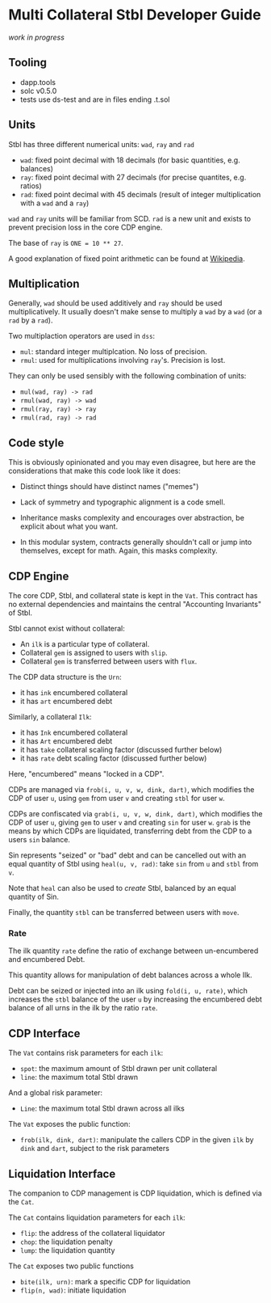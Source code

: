 # Multi Collateral Stbl Developer Guide

*work in progress*


## Tooling

- dapp.tools
- solc v0.5.0
- tests use ds-test and are in files ending .t.sol


## Units

Stbl has three different numerical units: `wad`, `ray` and `rad`

- `wad`: fixed point decimal with 18 decimals (for basic quantities, e.g. balances)
- `ray`: fixed point decimal with 27 decimals (for precise quantites, e.g. ratios)
- `rad`: fixed point decimal with 45 decimals (result of integer multiplication with a `wad` and a `ray`)

`wad` and `ray` units will be familiar from SCD. `rad` is a new unit and
exists to prevent precision loss in the core CDP engine.

The base of `ray` is `ONE = 10 ** 27`.

A good explanation of fixed point arithmetic can be found at [Wikipedia](https://en.wikipedia.org/wiki/Fixed-point_arithmetic).

## Multiplication

Generally, `wad` should be used additively and `ray` should be used
multiplicatively. It usually doesn't make sense to multiply a `wad` by a
`wad` (or a `rad` by a `rad`).

Two multiplaction operators are used in `dss`:

- `mul`: standard integer multiplcation. No loss of precision.
- `rmul`: used for multiplications involving `ray`'s. Precision is lost.

They can only be used sensibly with the following combination of units:

- `mul(wad, ray) -> rad`
- `rmul(wad, ray) -> wad`
- `rmul(ray, ray) -> ray`
- `rmul(rad, ray) -> rad`

## Code style

This is obviously opinionated and you may even disagree, but here are
the considerations that make this code look like it does:

- Distinct things should have distinct names ("memes")

- Lack of symmetry and typographic alignment is a code smell.

- Inheritance masks complexity and encourages over abstraction, be
  explicit about what you want.

- In this modular system, contracts generally shouldn't call or jump
  into themselves, except for math. Again, this masks complexity.


## CDP Engine

The core CDP, Stbl, and collateral state is kept in the `Vat`. This
contract has no external dependencies and maintains the central
"Accounting Invariants" of Stbl.

Stbl cannot exist without collateral:

- An `ilk` is a particular type of collateral.
- Collateral `gem` is assigned to users with `slip`.
- Collateral `gem` is transferred between users with `flux`.

The CDP data structure is the `Urn`:

- it has `ink` encumbered collateral
- it has `art` encumbered debt

Similarly, a collateral `Ilk`:

- it has `Ink` encumbered collateral
- it has `Art` encumbered debt
- it has `take` collateral scaling factor (discussed further below)
- it has `rate` debt scaling factor (discussed further below)

Here, "encumbered" means "locked in a CDP".

CDPs are managed via `frob(i, u, v, w, dink, dart)`, which modifies the
CDP of user `u`, using `gem` from user `v` and creating `stbl` for user
`w`.

CDPs are confiscated via `grab(i, u, v, w, dink, dart)`, which modifies
the CDP of user `u`, giving `gem` to user `v` and creating `sin` for
user `w`. `grab` is the means by which CDPs are liquidated, transferring
debt from the CDP to a users `sin` balance.

Sin represents "seized" or "bad" debt and can be cancelled out with an
equal quantity of Stbl using `heal(u, v, rad)`: take `sin` from `u` and
`stbl` from `v`.

Note that `heal` can also be used to *create* Stbl, balanced by an equal
quantity of Sin.

Finally, the quantity `stbl` can be transferred between users with `move`.

### Rate

The ilk quantity `rate` define the ratio of exchange
between un-encumbered and encumbered Debt.

This quantity allows for manipulation of debt balances
across a whole Ilk.

Debt can be seized or injected into an ilk using `fold(i, u, rate)`,
which increases the `stbl` balance of the user `u` by increasing the
encumbered debt balance of all urns in the ilk by the ratio `rate`.

## CDP Interface

The `Vat` contains risk parameters for each `ilk`:

- `spot`: the maximum amount of Stbl drawn per unit collateral
- `line`: the maximum total Stbl drawn

And a global risk parameter:

- `Line`: the maximum total Stbl drawn across all ilks

The `Vat` exposes the public function:

- `frob(ilk, dink, dart)`: manipulate the callers CDP in the given `ilk`
  by `dink` and `dart`, subject to the risk parameters

## Liquidation Interface

The companion to CDP management is CDP liquidation, which is defined via
the `Cat`.

The `Cat` contains liquidation parameters for each `ilk`:

- `flip`: the address of the collateral liquidator
- `chop`: the liquidation penalty
- `lump`: the liquidation quantity

The `Cat` exposes two public functions

- `bite(ilk, urn)`: mark a specific CDP for liquidation
- `flip(n, wad)`: initiate liquidation
